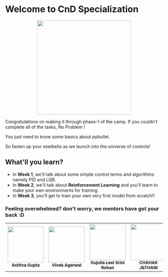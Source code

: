 # Welcome to CnD Specialization
<p align = "center">
<img width = "300" height = "" src = "https://memegenerator.net/img/instances/41114300.jpg">
</p>

Congratulations on making it through phase-1 of the camp. If you couldn't complete all of the tasks, No Problem !

You just need to know some basics about pybullet.

So fasten up your seatbelts as we launch into the universe of controls!

## What'll you learn?
* In **Week 1**, we'll talk about some simple control terms and algorithms namely PID and LQR.
* In **Week 2**, we'll talk about **Reinforcement Learning** and you'll learn to make your own environments for training.
* In **Week 3**, you'll get to train your own very first model from scratch!!

### Feeling overwhelmed? don't worry, we mentors have got your back :D
<table>
 <td align="center">
      <a href="https://github.com/astitva22">
      <img src="https://avatars.githubusercontent.com/u/75927242?v=4" width="115px;"/>
      <br /><sub><b> Astitva Gupta </b></sub></a><br/>
 </td>
 <td align="center">
      <a href="https://github.com/vivekagarwal2349">
      <img src=https://avatars.githubusercontent.com/u/75940729?v=4 width="115px;"/>
      <br /><sub><b> Vivek Agarwal </b></sub></a><br/>
 </td>
  <td align="center">
      <a href="https://github.com/Srini-Rohan">
      <img src="https://avatars.githubusercontent.com/u/76437900?v=4" width="115px;"/>
      <br /><sub><b> Gujulla Leel Srini Rohan </b></sub></a><br/>
 </td>
  <td align="center">
      <a href="https://github.com/sherlockholmes1603">
      <img src="https://avatars.githubusercontent.com/u/77875542?v=4" width="115px;"/>
      <br /><sub><b> CHAHAK JETHANI </b></sub></a><br/>
 </td> 
</table>
